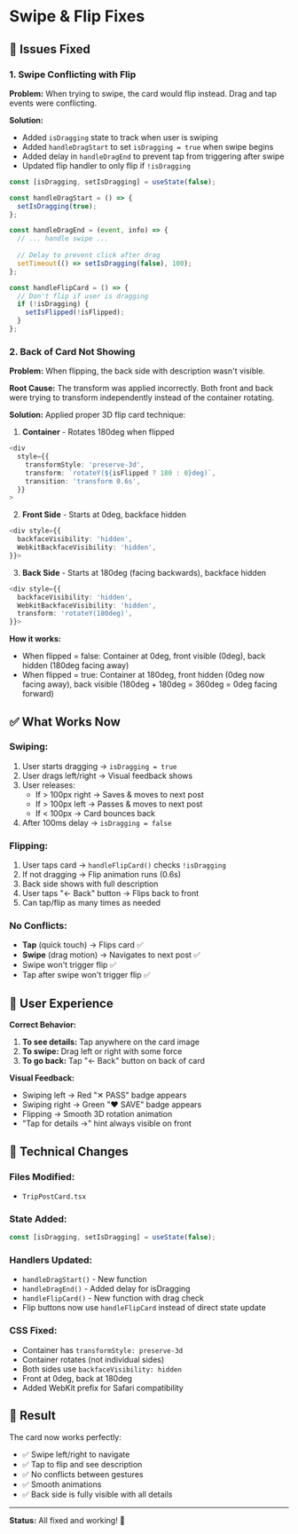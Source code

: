 # Swipe & Flip Fixes

## 🐛 Issues Fixed

### 1. **Swipe Conflicting with Flip**
**Problem:** When trying to swipe, the card would flip instead. Drag and tap events were conflicting.

**Solution:**
- Added `isDragging` state to track when user is swiping
- Added `handleDragStart` to set `isDragging = true` when swipe begins
- Added delay in `handleDragEnd` to prevent tap from triggering after swipe
- Updated flip handler to only flip if `!isDragging`

```typescript
const [isDragging, setIsDragging] = useState(false);

const handleDragStart = () => {
  setIsDragging(true);
};

const handleDragEnd = (event, info) => {
  // ... handle swipe ...
  
  // Delay to prevent click after drag
  setTimeout(() => setIsDragging(false), 100);
};

const handleFlipCard = () => {
  // Don't flip if user is dragging
  if (!isDragging) {
    setIsFlipped(!isFlipped);
  }
};
```

### 2. **Back of Card Not Showing**
**Problem:** When flipping, the back side with description wasn't visible.

**Root Cause:** The transform was applied incorrectly. Both front and back were trying to transform independently instead of the container rotating.

**Solution:**
Applied proper 3D flip card technique:

1. **Container** - Rotates 180deg when flipped
```typescript
<div
  style={{
    transformStyle: 'preserve-3d',
    transform: `rotateY(${isFlipped ? 180 : 0}deg)`,
    transition: 'transform 0.6s',
  }}
>
```

2. **Front Side** - Starts at 0deg, backface hidden
```typescript
<div style={{ 
  backfaceVisibility: 'hidden',
  WebkitBackfaceVisibility: 'hidden',
}}>
```

3. **Back Side** - Starts at 180deg (facing backwards), backface hidden
```typescript
<div style={{
  backfaceVisibility: 'hidden',
  WebkitBackfaceVisibility: 'hidden',
  transform: 'rotateY(180deg)',
}}>
```

**How it works:**
- When flipped = false: Container at 0deg, front visible (0deg), back hidden (180deg facing away)
- When flipped = true: Container at 180deg, front hidden (0deg now facing away), back visible (180deg + 180deg = 360deg = 0deg facing forward)

## ✅ What Works Now

### Swiping:
1. User starts dragging → `isDragging = true`
2. User drags left/right → Visual feedback shows
3. User releases:
   - If > 100px right → Saves & moves to next post
   - If > 100px left → Passes & moves to next post
   - If < 100px → Card bounces back
4. After 100ms delay → `isDragging = false`

### Flipping:
1. User taps card → `handleFlipCard()` checks `!isDragging`
2. If not dragging → Flip animation runs (0.6s)
3. Back side shows with full description
4. User taps "← Back" button → Flips back to front
5. Can tap/flip as many times as needed

### No Conflicts:
- **Tap** (quick touch) → Flips card ✅
- **Swipe** (drag motion) → Navigates to next post ✅
- Swipe won't trigger flip ✅
- Tap after swipe won't trigger flip ✅

## 🎯 User Experience

**Correct Behavior:**

1. **To see details:** Tap anywhere on the card image
2. **To swipe:** Drag left or right with some force
3. **To go back:** Tap "← Back" button on back of card

**Visual Feedback:**

- Swiping left → Red "✕ PASS" badge appears
- Swiping right → Green "❤️ SAVE" badge appears
- Flipping → Smooth 3D rotation animation
- "Tap for details →" hint always visible on front

## 🔧 Technical Changes

### Files Modified:
- `TripPostCard.tsx`

### State Added:
```typescript
const [isDragging, setIsDragging] = useState(false);
```

### Handlers Updated:
- `handleDragStart()` - New function
- `handleDragEnd()` - Added delay for isDragging
- `handleFlipCard()` - New function with drag check
- Flip buttons now use `handleFlipCard` instead of direct state update

### CSS Fixed:
- Container has `transformStyle: preserve-3d`
- Container rotates (not individual sides)
- Both sides use `backfaceVisibility: hidden`
- Front at 0deg, back at 180deg
- Added WebKit prefix for Safari compatibility

## 🎉 Result

The card now works perfectly:
- ✅ Swipe left/right to navigate
- ✅ Tap to flip and see description
- ✅ No conflicts between gestures
- ✅ Smooth animations
- ✅ Back side is fully visible with all details

---

**Status:** All fixed and working! 🚀


